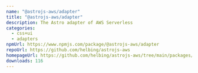 ```yaml
---
name: "@astrojs-aws/adapter"
title: "@astrojs-aws/adapter"
description: The Astro adapter of AWS Serverless
categories:
  - css+ui
  - adapters
npmUrl: https://www.npmjs.com/package/@astrojs-aws/adapter
repoUrl: https://github.com/helbing/astrojs-aws
homepageUrl: https://github.com/helbing/astrojs-aws/tree/main/packages/adapter
downloads: 116
---
```

